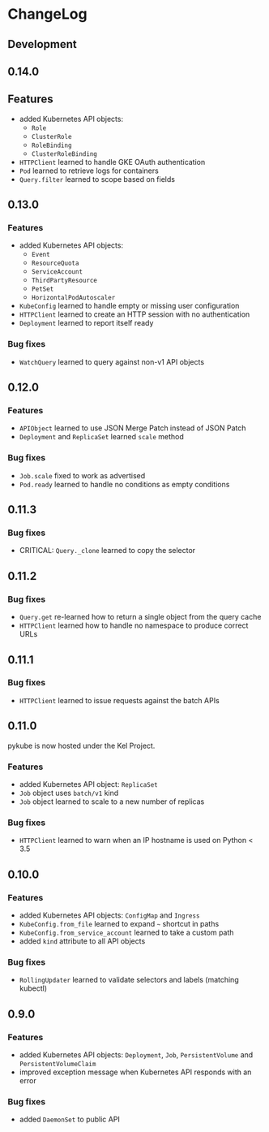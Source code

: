 # ChangeLog

## Development

## 0.14.0

## Features

* added Kubernetes API objects:
  * `Role`
  * `ClusterRole`
  * `RoleBinding`
  * `ClusterRoleBinding`
* `HTTPClient` learned to handle GKE OAuth authentication
* `Pod` learned to retrieve logs for containers
* `Query.filter` learned to scope based on fields

## 0.13.0

### Features

* added Kubernetes API objects:
  * `Event`
  * `ResourceQuota`
  * `ServiceAccount`
  * `ThirdPartyResource`
  * `PetSet`
  * `HorizontalPodAutoscaler`
* `KubeConfig` learned to handle empty or missing user configuration
* `HTTPClient` learned to create an HTTP session with no authentication
* `Deployment` learned to report itself ready

### Bug fixes

* `WatchQuery` learned to query against non-v1 API objects

## 0.12.0

### Features

* `APIObject` learned to use JSON Merge Patch instead of JSON Patch
* `Deployment` and `ReplicaSet` learned `scale` method

### Bug fixes

* `Job.scale` fixed to work as advertised
* `Pod.ready` learned to handle no conditions as empty conditions

## 0.11.3

### Bug fixes

* CRITICAL: `Query._clone` learned to copy the selector

## 0.11.2

### Bug fixes

* `Query.get` re-learned how to return a single object from the query cache
* `HTTPClient` learned how to handle no namespace to produce correct URLs

## 0.11.1

### Bug fixes

* `HTTPClient` learned to issue requests against the batch APIs

## 0.11.0

pykube is now hosted under the Kel Project.

### Features

* added Kubernetes API object: `ReplicaSet`
* `Job` object uses `batch/v1` kind
* `Job` object learned to scale to a new number of replicas

### Bug fixes

* `HTTPClient` learned to warn when an IP hostname is used on Python < 3.5

## 0.10.0

### Features

* added Kubernetes API objects: `ConfigMap` and `Ingress`
* `KubeConfig.from_file` learned to expand `~` shortcut in paths
* `KubeConfig.from_service_account` learned to take a custom path
* added `kind` attribute to all API objects

### Bug fixes

* `RollingUpdater` learned to validate selectors and labels (matching kubectl)

## 0.9.0

### Features

* added Kubernetes API objects: `Deployment`, `Job`, `PersistentVolume` and `PersistentVolumeClaim`
* improved exception message when Kubernetes API responds with an error

### Bug fixes

* added `DaemonSet` to public API
